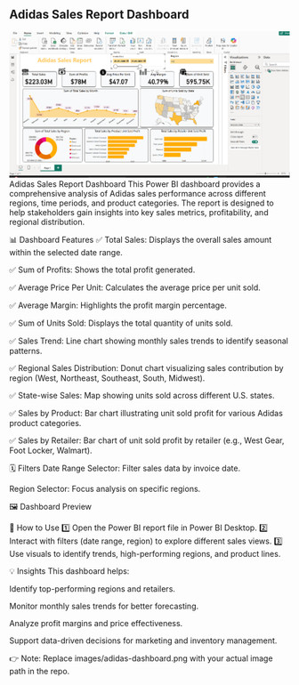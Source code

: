 ## Adidas Sales Report Dashboard

![Adidas Sales Report](adidas_dashboard.png)
Adidas Sales Report Dashboard
This Power BI dashboard provides a comprehensive analysis of Adidas sales performance across different regions, time periods, and product categories. The report is designed to help stakeholders gain insights into key sales metrics, profitability, and regional distribution.

📊 Dashboard Features
✅ Total Sales:
Displays the overall sales amount within the selected date range.

✅ Sum of Profits:
Shows the total profit generated.

✅ Average Price Per Unit:
Calculates the average price per unit sold.

✅ Average Margin:
Highlights the profit margin percentage.

✅ Sum of Units Sold:
Displays the total quantity of units sold.

✅ Sales Trend:
Line chart showing monthly sales trends to identify seasonal patterns.

✅ Regional Sales Distribution:
Donut chart visualizing sales contribution by region (West, Northeast, Southeast, South, Midwest).

✅ State-wise Sales:
Map showing units sold across different U.S. states.

✅ Sales by Product:
Bar chart illustrating unit sold profit for various Adidas product categories.

✅ Sales by Retailer:
Bar chart of unit sold profit by retailer (e.g., West Gear, Foot Locker, Walmart).

🗓 Filters
Date Range Selector: Filter sales data by invoice date.

Region Selector: Focus analysis on specific regions.

🖼 Dashboard Preview

🚀 How to Use
1️⃣ Open the Power BI report file in Power BI Desktop.
2️⃣ Interact with filters (date range, region) to explore different sales views.
3️⃣ Use visuals to identify trends, high-performing regions, and product lines.

💡 Insights
This dashboard helps:

Identify top-performing regions and retailers.

Monitor monthly sales trends for better forecasting.

Analyze profit margins and price effectiveness.

Support data-driven decisions for marketing and inventory management.

👉 Note: Replace images/adidas-dashboard.png with your actual image path in the repo.
